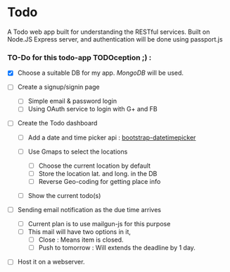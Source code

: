 # Todo

A Todo web app built for understanding the RESTful services. Built on Node.JS Express server, and authentication will be done using passport.js

### TO-Do for this todo-app TODOception ;) : 

- [x] Choose a suitable DB for my app. *MongoDB* will be used.

- [ ] Create a signup/signin page
	
	- [ ] Simple email & password login
	- [ ] Using OAuth service to login with G+ and FB

- [ ] Create the Todo dashboard
	
	- [ ] Add a date and time picker api : [bootstrap-datetimepicker](https://tarruda.github.io/bootstrap-datetimepicker/)
	
	- [ ] Use Gmaps to select the locations
		- [ ] Choose the current location by default
		- [ ] Store the location lat. and long. in the DB
		- [ ] Reverse Geo-coding for getting place info

	- [ ] Show the current todo(s)

- [ ] Sending email notification as the due time arrives
	- [ ] Current plan is to use mailgun-js for this purpose
	- [ ] This mail will have two options in it,
		- [ ] Close : Means item is closed.
		- [ ] Push to tomorrow : Will extends the deadline by 1 day.

-[ ] Host it on a webserver.